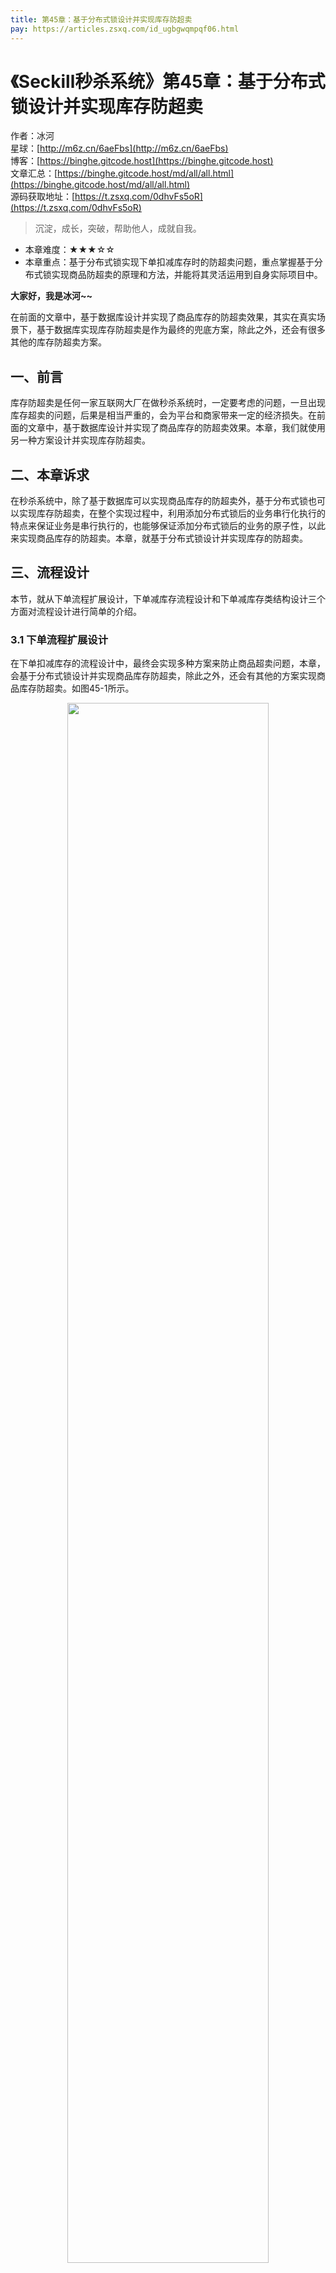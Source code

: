 ```yaml
---
title: 第45章：基于分布式锁设计并实现库存防超卖
pay: https://articles.zsxq.com/id_ugbgwqmpqf06.html
---
```


# 《Seckill秒杀系统》第45章：基于分布式锁设计并实现库存防超卖

作者：冰河
<br/>星球：[http://m6z.cn/6aeFbs](http://m6z.cn/6aeFbs)
<br/>博客：[https://binghe.gitcode.host](https://binghe.gitcode.host)
<br/>文章汇总：[https://binghe.gitcode.host/md/all/all.html](https://binghe.gitcode.host/md/all/all.html)
<br/>源码获取地址：[https://t.zsxq.com/0dhvFs5oR](https://t.zsxq.com/0dhvFs5oR)

> 沉淀，成长，突破，帮助他人，成就自我。

* 本章难度：★★★☆☆
* 本章重点：基于分布式锁实现下单扣减库存时的防超卖问题，重点掌握基于分布式锁实现商品防超卖的原理和方法，并能将其灵活运用到自身实际项目中。

**大家好，我是冰河~~**

在前面的文章中，基于数据库设计并实现了商品库存的防超卖效果，其实在真实场景下，基于数据库实现库存防超卖是作为最终的兜底方案，除此之外，还会有很多其他的库存防超卖方案。

## 一、前言

库存防超卖是任何一家互联网大厂在做秒杀系统时，一定要考虑的问题，一旦出现库存超卖的问题，后果是相当严重的，会为平台和商家带来一定的经济损失。在前面的文章中，基于数据库设计并实现了商品库存的防超卖效果。本章，我们就使用另一种方案设计并实现库存防超卖。

## 二、本章诉求

在秒杀系统中，除了基于数据库可以实现商品库存的防超卖外，基于分布式锁也可以实现库存防超卖，在整个实现过程中，利用添加分布式锁后的业务串行化执行的特点来保证业务是串行执行的，也能够保证添加分布式锁后的业务的原子性，以此来实现商品库存的防超卖。本章，就基于分布式锁设计并实现库存的防超卖。

## 三、流程设计

本节，就从下单流程扩展设计，下单减库存流程设计和下单减库存类结构设计三个方面对流程设计进行简单的介绍。

### 3.1 下单流程扩展设计

在下单扣减库存的流程设计中，最终会实现多种方案来防止商品超卖问题，本章，会基于分布式锁设计并实现商品库存防超卖，除此之外，还会有其他的方案实现商品库存防超卖。如图45-1所示。


<div align="center">
    <img src="https://binghe.gitcode.host/images/project/seckill/scekill-2023-06-26-001.png?raw=true" width="80%">
    <br/>
</div>

在库存防超卖的设计中，会借助SpringBoot的@ConditionalOnProperty注解为每种设计方案的实现指定配置项和对应的Value值，比如基于分布式锁设计并实现商品库存防超卖的方案借助@ConditionalOnProperty注解指定的配置项为place.order.type，配置的Value值为lock。

此时，当SpringBoot的application.yml或者application.properties中的place.order.type配置项的值为lock时，项目在启动时，就会默认加载并实例化基于分布式锁设计并实现商品库存防超卖的方案实现类。最终就会基于分布式锁实现商品库存防超卖的方案。

### 3.2 下单减库存流程设计

在秒杀系统中，基于分布式锁实现库存防超卖时，下单减库存的流程设计如图45-2所示。

## 查看完整文章

加入[冰河技术](http://m6z.cn/6aeFbs)知识星球，解锁完整技术文章与完整代码